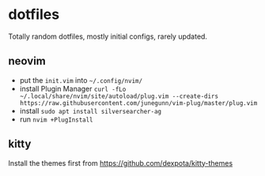 # dotfiles
Totally random dotfiles, mostly initial configs, rarely updated.

## neovim
- put the `init.vim` into `~/.config/nvim/`
- install Plugin Manager `curl -fLo ~/.local/share/nvim/site/autoload/plug.vim --create-dirs https://raw.githubusercontent.com/junegunn/vim-plug/master/plug.vim`
- install `sudo apt install silversearcher-ag`
- run `nvim +PlugInstall`

## kitty
Install the themes first from https://github.com/dexpota/kitty-themes
